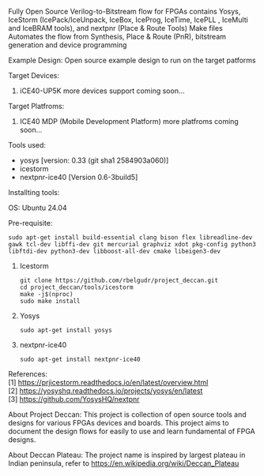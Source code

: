 Fully Open Source Verilog-to-Bitstream flow for FPGAs contains Yosys, IceStorm (IcePack/IceUnpack, IceBox, IceProg, IceTime, IcePLL , IceMulti and IceBRAM tools), and nextpnr (Place & Route Tools) Make files Automates the flow from Synthesis, Place & Route (PnR), bitstream generation and device programming

Example Design: Open source example design to run on the target patforms

Target Devices:
1. iCE40-UP5K
more devices support coming soon...

Target Platfroms: 
1. ICE40 MDP (Mobile Development Platform)
more platfroms coming soon...

Tools used:
* yosys [version: 0.33 (git sha1 2584903a060)]
* icestorm 
* nextpnr-ice40 [Version 0.6-3build5]

Installting tools:

OS: Ubuntu 24.04

Pre-requisite:
```    
sudo apt-get install build-essential clang bison flex libreadline-dev gawk tcl-dev libffi-dev git mercurial graphviz xdot pkg-config python3 libftdi-dev python3-dev libboost-all-dev cmake libeigen3-dev
```

1. Icestorm
    ```
    git clone https://github.com/rbelgudr/project_deccan.git
    cd project_deccan/tools/icestorm
    make -j$(nproc)
    sudo make install
    ```

2. Yosys
    ```
    sudo apt-get install yosys
    ```

3. nextpnr-ice40
    ```
    sudo apt-get install nextpnr-ice40
    ```


References: <br> 
[1] https://prjicestorm.readthedocs.io/en/latest/overview.html <br>
[2] https://yosyshq.readthedocs.io/projects/yosys/en/latest <br>
[3] https://github.com/YosysHQ/nextpnr <br>

About Project Deccan: This project is collection of open source tools and designs for various FPGAs devices and boards. This project aims to document the design flows for easily to use and learn fundamental of FPGA designs. 

About Deccan Plateau: The project name is inspired by largest plateau in Indian peninsula, refer to https://en.wikipedia.org/wiki/Deccan_Plateau
